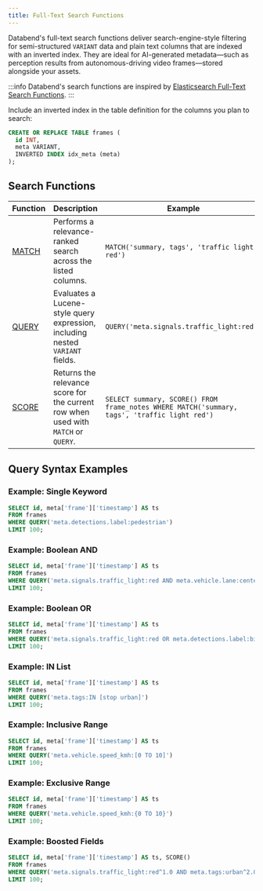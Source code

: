 ```yaml
---
title: Full-Text Search Functions
---
```


Databend's full-text search functions deliver search-engine-style filtering for semi-structured `VARIANT` data and plain text columns that are indexed with an inverted index. They are ideal for AI-generated metadata—such as perception results from autonomous-driving video frames—stored alongside your assets.

:::info
Databend's search functions are inspired by [Elasticsearch Full-Text Search Functions](https://www.elastic.co/guide/en/elasticsearch/reference/current/sql-functions-search.html).
:::

Include an inverted index in the table definition for the columns you plan to search:

```sql
CREATE OR REPLACE TABLE frames (
  id INT,
  meta VARIANT,
  INVERTED INDEX idx_meta (meta)
);
```

## Search Functions

| Function | Description | Example |
|----------|-------------|---------|
| [MATCH](match) | Performs a relevance-ranked search across the listed columns. | `MATCH('summary, tags', 'traffic light red')` |
| [QUERY](query) | Evaluates a Lucene-style query expression, including nested `VARIANT` fields. | `QUERY('meta.signals.traffic_light:red')` |
| [SCORE](score) | Returns the relevance score for the current row when used with `MATCH` or `QUERY`. | `SELECT summary, SCORE() FROM frame_notes WHERE MATCH('summary, tags', 'traffic light red')` |

## Query Syntax Examples

### Example: Single Keyword

```sql
SELECT id, meta['frame']['timestamp'] AS ts
FROM frames
WHERE QUERY('meta.detections.label:pedestrian')
LIMIT 100;
```

### Example: Boolean AND

```sql
SELECT id, meta['frame']['timestamp'] AS ts
FROM frames
WHERE QUERY('meta.signals.traffic_light:red AND meta.vehicle.lane:center')
LIMIT 100;
```

### Example: Boolean OR

```sql
SELECT id, meta['frame']['timestamp'] AS ts
FROM frames
WHERE QUERY('meta.signals.traffic_light:red OR meta.detections.label:bike')
LIMIT 100;
```

### Example: IN List

```sql
SELECT id, meta['frame']['timestamp'] AS ts
FROM frames
WHERE QUERY('meta.tags:IN [stop urban]')
LIMIT 100;
```

### Example: Inclusive Range

```sql
SELECT id, meta['frame']['timestamp'] AS ts
FROM frames
WHERE QUERY('meta.vehicle.speed_kmh:[0 TO 10]')
LIMIT 100;
```

### Example: Exclusive Range

```sql
SELECT id, meta['frame']['timestamp'] AS ts
FROM frames
WHERE QUERY('meta.vehicle.speed_kmh:{0 TO 10}')
LIMIT 100;
```

### Example: Boosted Fields

```sql
SELECT id, meta['frame']['timestamp'] AS ts, SCORE()
FROM frames
WHERE QUERY('meta.signals.traffic_light:red^1.0 AND meta.tags:urban^2.0')
LIMIT 100;
```

